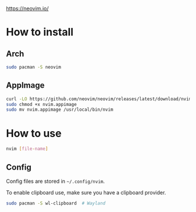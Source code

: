 https://neovim.io/
# How to install
## Arch
```bash
sudo pacman -S neovim
```
## AppImage
```bash
curl -LO https://github.com/neovim/neovim/releases/latest/download/nvim.appimage
sudo chmod +x nvim.appimage
sudo mv nvim.appimage /usr/local/bin/nvim
```
# How to use
```bash
nvim [file-name]
```
## Config
Config files are stored in `~/.config/nvim`.

To enable clipboard use, make sure you have a clipboard provider.
```bash
sudo pacman -S wl-clipboard  # Wayland
```
